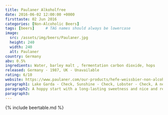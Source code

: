 ```yaml
---
title: Paulaner Alkoholfree
date: 2016-06-02 12:00:00 +0000
firsttaste: 02 Jun 2016
categories: [Non-Alcoholic Beers]
tags: [beers]     # TAG names should always be lowercase
image:
  src: /assets/img/beers/Paulaner.jpg
  height: 240
  width: 240
  alt: Paulaner
country: Germany
abv: 0.5%
ingredients: Water, barley malt , fermentation carbon dioxide, hops
released: Germany - 1987, UK - Unavailable
rating: 6/10
website: https://www.paulaner.com/our-products/hefe-weissbier-non-alcoholic/
paragraph1: Lake Garda - Check, Sunshine - Check, Lobster - Check, A new beer - Check
paragraph2: A hoppy start with a long-lasting sweetness and nice and refreshing taste with the hot Italian sun, which is where the story ended with this beer as once the lobster was gone it was forgotten as it was our last lunch.
paragraph3: 
---
```

{% include beertable.md %}
